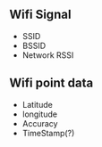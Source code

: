 ﻿## Wifi Signal
- SSID
- BSSID
- Network RSSI

## Wifi point data
- Latitude
- longitude
- Accuracy
- TimeStamp(?)